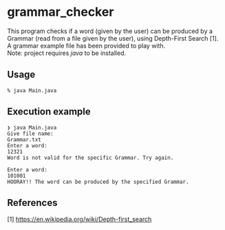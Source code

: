 # grammar_checker
This program checks if a word (given by the user) can be produced by a Grammar (read from a file given by the user),
using Depth-First Search [1].
<br>
A grammar example file has been provided to play with.
<br>
Note: project requires *java* to be installed.

## Usage
```
% java Main.java
```

## Execution example
```
❯ java Main.java
Give file name:
Grammar.txt
Enter a word:
12321
Word is not valid for the specific Grammar. Try again.

Enter a word:
101001
HOORAY!! The word can be produced by the specified Grammar.
```

## References
[1] https://en.wikipedia.org/wiki/Depth-first_search
